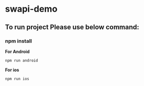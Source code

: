 # swapi-demo

## To run project Please use below command:

### npm install

**For Android**

```sh
npm run android
```

**For ios**

```sh
npm run ios
```
